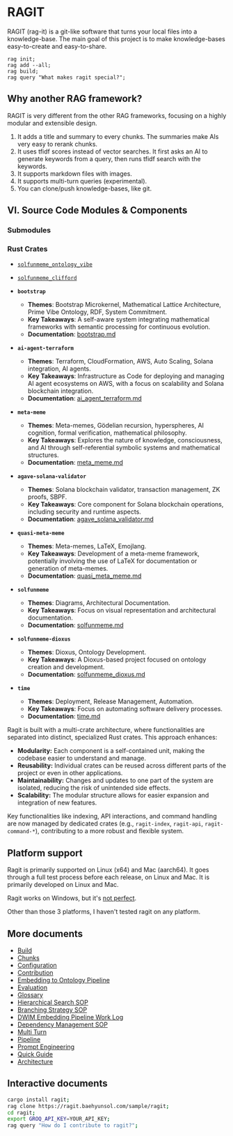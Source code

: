 # RAGIT

RAGIT (rag-it) is a git-like software that turns your local files into a knowledge-base. The main goal of this project is to make knowledge-bases easy-to-create and easy-to-share.

```
rag init;
rag add --all;
rag build;
rag query "What makes ragit special?";
```

## Why another RAG framework?

RAGIT is very different from the other RAG frameworks, focusing on a highly modular and extensible design.

1. It adds a title and summary to every chunks. The summaries make AIs very easy to rerank chunks.
2. It uses tfidf scores instead of vector searches. It first asks an AI to generate keywords from a query, then runs tfidf search with the keywords.
3. It supports markdown files with images.
4. It supports multi-turn queries (experimental).
5. You can clone/push knowledge-bases, like git.

## VI. Source Code Modules & Components

### Submodules

### Rust Crates

*   [`solfunmeme_ontology_vibe`](./rust_code/solfunmeme_ontology_vibe.md)
*   [`solfunmeme_clifford`](./rust_code/solfunmeme_clifford.md)

*   **`bootstrap`**
    *   **Themes**: Bootstrap Microkernel, Mathematical Lattice Architecture, Prime Vibe Ontology, RDF, System Commitment.
    *   **Key Takeaways**: A self-aware system integrating mathematical frameworks with semantic processing for continuous evolution.
    *   **Documentation**: [bootstrap.md](./submodules/bootstrap.md)

*   **`ai-agent-terraform`**
    *   **Themes**: Terraform, CloudFormation, AWS, Auto Scaling, Solana integration, AI agents.
    *   **Key Takeaways**: Infrastructure as Code for deploying and managing AI agent ecosystems on AWS, with a focus on scalability and Solana blockchain integration.
    *   **Documentation**: [ai_agent_terraform.md](./submodules/ai_agent_terraform.md)

*   **`meta-meme`**
    *   **Themes**: Meta-memes, Gödelian recursion, hyperspheres, AI cognition, formal verification, mathematical philosophy.
    *   **Key Takeaways**: Explores the nature of knowledge, consciousness, and AI through self-referential symbolic systems and mathematical structures.
    *   **Documentation**: [meta_meme.md](./submodules/meta_meme.md)

*   **`agave-solana-validator`**
    *   **Themes**: Solana blockchain validator, transaction management, ZK proofs, SBPF.
    *   **Key Takeaways**: Core component for Solana blockchain operations, including security and runtime aspects.
    *   **Documentation**: [agave_solana_validator.md](./submodules/agave_solana_validator.md)

*   **`quasi-meta-meme`**
    *   **Themes**: Meta-memes, LaTeX, Emojlang.
    *   **Key Takeaways**: Development of a meta-meme framework, potentially involving the use of LaTeX for documentation or generation of meta-memes.
    *   **Documentation**: [quasi_meta_meme.md](./submodules/quasi_meta_meme.md)

*   **`solfunmeme`**
    *   **Themes**: Diagrams, Architectural Documentation.
    *   **Key Takeaways**: Focus on visual representation and architectural documentation.
    *   **Documentation**: [solfunmeme.md](./submodules/solfunmeme.md)

*   **`solfunmeme-dioxus`**
    *   **Themes**: Dioxus, Ontology Development.
    *   **Key Takeaways**: A Dioxus-based project focused on ontology creation and development.
    *   **Documentation**: [solfunmeme_dioxus.md](./submodules/solfunmeme_dioxus.md)

*   **`time`**
    *   **Themes**: Deployment, Release Management, Automation.
    *   **Key Takeaways**: Focus on automating software delivery processes.
    *   **Documentation**: [time.md](./submodules/time.md)


Ragit is built with a multi-crate architecture, where functionalities are separated into distinct, specialized Rust crates. This approach enhances:

*   **Modularity:** Each component is a self-contained unit, making the codebase easier to understand and manage.
*   **Reusability:** Individual crates can be reused across different parts of the project or even in other applications.
*   **Maintainability:** Changes and updates to one part of the system are isolated, reducing the risk of unintended side effects.
*   **Scalability:** The modular structure allows for easier expansion and integration of new features.

Key functionalities like indexing, API interactions, and command handling are now managed by dedicated crates (e.g., `ragit-index`, `ragit-api`, `ragit-command-*`), contributing to a more robust and flexible system.

## Platform support

Ragit is primarily supported on Linux (x64) and Mac (aarch64). It goes through a full test process before each release, on Linux and Mac. It is primarily developed on Linux and Mac.

Ragit works on Windows, but it's [not perfect](https://github.com/baehyunsol/ragit/issues/13).

Other than those 3 platforms, I haven't tested ragit on any platform.

## More documents

- [Build](./build.md)
- [Chunks](./chunks.md)
- [Configuration](./config.md)
- [Contribution](./contribution.md)
- [Embedding to Ontology Pipeline](./sops/embedding_to_ontology_pipeline.md)
- [Evaluation](./eval.md)
- [Glossary](./index/glossary.md)
- [Hierarchical Search SOP](./sops/hierarchical_search_sop.md)
- [Branching Strategy SOP](./sops/branching_strategy_sop.md)
- [DWIM Embedding Pipeline Work Log](./quality_procedures/dwim_embedding_pipeline_work_log.md)
- [Dependency Management SOP](./quality_procedures/dependency_management_sop.md)
- [Multi Turn](./multi_turn.md)
- [Pipeline](./pipeline.md)
- [Prompt Engineering](./prompt_engineering.md)
- [Quick Guide](./quick_guide.md)
- [Architecture](./architecture.md)

## Interactive documents

```sh
cargo install ragit;
rag clone https://ragit.baehyunsol.com/sample/ragit;
cd ragit;
export GROQ_API_KEY=YOUR_API_KEY;
rag query "How do I contribute to ragit?";
```